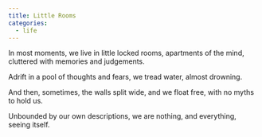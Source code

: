 ```yaml
---
title: Little Rooms
categories:
  - life
---
```

In most moments,
we live in little locked rooms,
apartments of the mind,
cluttered with memories
and judgements.

Adrift in a pool
of thoughts and fears,
we tread water,
almost drowning.

And then,
sometimes,
the walls split wide,
and we float free,
with no myths
to hold us.

Unbounded
by our own descriptions,
we are nothing,
and everything,
seeing itself.

